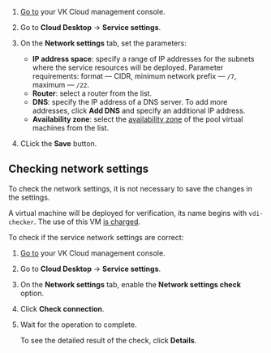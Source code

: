 1. [Go to](https://msk.cloud.vk.com/app/en) your VK Cloud management console.
1. Go to **Cloud Desktop** → **Service settings**.
1. On the **Network settings** tab, set the parameters:

   - **IP address space**: specify a range of IP addresses for the subnets where the service resources will be deployed. Parameter requirements: format — CIDR, minimum network prefix — `/7`, maximum — `/22`.
   - **Router**: select a router from the list.
   - **DNS**: specify the IP address of a DNS server. To add more addresses, click **Add DNS** and specify an additional IP address.
   - **Availability zone**: select the [availability zone](/en/intro/start/concepts/architecture#availability_zones_567cfd7a) of the pool virtual machines from the list.

1. CLick the **Save** button.

## Checking network settings

To check the network settings, it is not necessary to save the changes in the settings.

<warn>

A virtual machine will be deployed for verification, its name begins with `vdi-checker`. The use of this VM [is charged](/en/computing/iaas/tariffication).

</warn>

To check if the service network settings are correct:

1. [Go to](https://msk.cloud.vk.com/app/en) your VK Cloud management console.
1. Go to **Cloud Desktop** → **Service settings**.
1. On the **Network settings** tab, enable the **Network settings check** option.
1. Click **Check connection**.
1. Wait for the operation to complete.

   To see the detailed result of the check, click **Details**.
